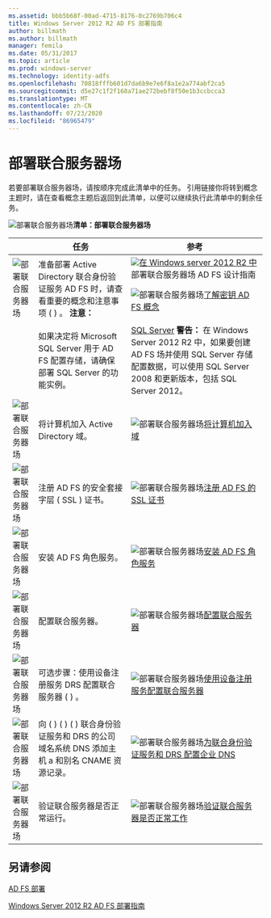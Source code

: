 ```yaml
---
ms.assetid: bbb5b68f-00ad-4715-8176-0c2769b706c4
title: Windows Server 2012 R2 AD FS 部署指南
author: billmath
ms.author: billmath
manager: femila
ms.date: 05/31/2017
ms.topic: article
ms.prod: windows-server
ms.technology: identity-adfs
ms.openlocfilehash: 70818fffb601d7da6b9e7e6f8a1e2a774abf2ca5
ms.sourcegitcommit: d5e27c1f2f168a71ae272bebf8f50e1b3ccbcca3
ms.translationtype: MT
ms.contentlocale: zh-CN
ms.lasthandoff: 07/23/2020
ms.locfileid: "86965479"
---
```

# <a name="deploying-a-federation-server-farm"></a>部署联合服务器场


若要部署联合服务器场，请按顺序完成此清单中的任务。 引用链接你将转到概念主题时，请在查看概念主题后返回到此清单，以便可以继续执行此清单中的剩余任务。  
  
![部署联合服务器场](media/2b05dce3-938f-4168-9b8f-1f4398cbdb9b.gif)**清单：部署联合服务器场**  
  
||任务|参考|  
|-|--------|-------------|  
|![部署联合服务器场](media/icon_checkboxo.gif)|准备部署 Active Directory 联合身份验证服务 AD FS 时，请查看重要的概念和注意事项 \( \) 。 **注意：**|![](media/faa393df-4856-4431-9eda-4f4e5be72a90.gif)[在 Windows server 2012 R2 中](../../ad-fs/design/AD-FS-Design-Guide-in-Windows-Server-2012-R2.md)部署联合服务器场 AD FS 设计指南<p>![部署联合服务器场](media/faa393df-4856-4431-9eda-4f4e5be72a90.gif)[了解密钥 AD FS 概念](../../ad-fs/technical-reference/Understanding-Key-AD-FS-Concepts.md)|  
||如果决定将 Microsoft SQL Server 用于 AD FS 配置存储，请确保部署 SQL Server 的功能实例。|[SQL Server](/sql/sql-server/?view=sql-server-ver15) **警告：** 在 Windows Server 2012 R2 中，如果要创建 AD FS 场并使用 SQL Server 存储配置数据，可以使用 SQL Server 2008 和更新版本，包括 SQL Server 2012。|  
|![部署联合服务器场](media/icon_checkboxo.gif)|将计算机加入 Active Directory 域。|![部署联合服务器场](media/faa393df-4856-4431-9eda-4f4e5be72a90.gif)[将计算机加入域](Join-a-Computer-to-a-Domain.md)|  
|![部署联合服务器场](media/icon_checkboxo.gif)|注册 AD FS 的安全套接字层 \( SSL \) 证书。|![部署联合服务器场](media/bc6cea1a-1c6c-4124-8c8f-1df5adfe8c88.gif)[注册 AD FS 的 SSL 证书](Enroll-an-SSL-Certificate-for-AD-FS.md)|  
|![部署联合服务器场](media/icon_checkboxo.gif)|安装 AD FS 角色服务。|![部署联合服务器场](media/bc6cea1a-1c6c-4124-8c8f-1df5adfe8c88.gif)[安装 AD FS 角色服务](Install-the-AD-FS-Role-Service.md)|  
|![部署联合服务器场](media/icon_checkboxo.gif)|配置联合服务器。|![部署联合服务器场](media/bc6cea1a-1c6c-4124-8c8f-1df5adfe8c88.gif)[配置联合服务器](Configure-a-Federation-Server.md)|  
|![部署联合服务器场](media/icon_checkboxo.gif)|可选步骤：使用设备注册服务 DRS 配置联合服务器 \( \) 。|![部署联合服务器场](media/faa393df-4856-4431-9eda-4f4e5be72a90.gif)[使用设备注册服务配置联合服务器](Configure-a-federation-server-with-Device-Registration-Service.md)|  
|![部署联合服务器场](media/icon_checkboxo.gif)|向 \( \) \( \) \( \) 联合身份验证服务和 DRS 的公司域名系统 DNS 添加主机 a 和别名 CNAME 资源记录。|![部署联合服务器场](media/faa393df-4856-4431-9eda-4f4e5be72a90.gif)[为联合身份验证服务和 DRS 配置企业 DNS](Configure-Corporate-DNS-for-the-Federation-Service-and-DRS.md)|  
|![部署联合服务器场](media/icon_checkboxo.gif)|验证联合服务器是否正常运行。|![部署联合服务器场](media/faa393df-4856-4431-9eda-4f4e5be72a90.gif)[验证联合服务器是否正常工作](Verify-That-a-Federation-Server-Is-Operational.md)|  
  

## <a name="see-also"></a>另请参阅  
[AD FS 部署](../../ad-fs/AD-FS-Deployment.md)  

[Windows Server 2012 R2 AD FS 部署指南](../../ad-fs/deployment/Windows-Server-2012-R2-AD-FS-Deployment-Guide.md)  
  
